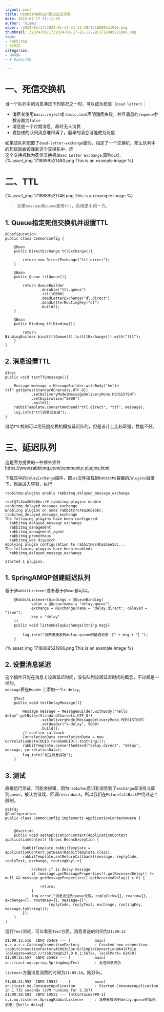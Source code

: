 ```yaml
---
layout: post
title: RabbitMQ常见问题之延迟消息
date: 2024-01-17 21:11:29
author: 'Xiamu'
cover: /2024/01/17/2024-01-17-21-11-29/1718889521906.png
thumbnail: /2024/01/17/2024-01-17-21-11-29/1718889521906.png
tags:
- rabbitmq
- 分布式
categories:
- 中间件
- # RabbitMQ

---
```



# 一、死信交换机

当一个队列中的消息满足下列情况之一时，可以成为死信（`dead letter`）：

* 消费者使用`basic.reject`或 `basic.nack`声明消费失败，并且消息的`requeue`参数设置为`false`
* 消息是一个过期消息，超时无人消费
* 要投递的队列消息堆积满了，最早的消息可能成为死信

如果该队列配置了`dead-letter-exchange`属性，指定了一个交换机，那么队列中的死信就会投递到这个交换机中，而  
这个交换机称为死信交换机(`Dead Letter Exchange`,简称`DLX`)。  
{% asset_img 1718889521480.png This is an example image %}

# 二、TTL

{% asset_img 1718889521746.png This is an example image %}
> 如果`message`和`queue`都有`ttl`，采用更小的一方。

## 1. Queue指定死信交换机并设置TTL

```prism language-java
@Configuration
public class CommonConfig {
   
    @Bean
    public DirectExchange ttlExchange(){
   
        return new DirectExchange("ttl.direct");
    }

    @Bean
    public Queue ttlQueue(){
   
        return QueueBuilder
                .durable("ttl.queue")
                .ttl(10000)
                .deadLetterExchange("dl.direct")
                .deadLetterRoutingKey("dl")
                .build();
    }

    @Bean
    public Binding ttlBinding(){
   
        return BindingBuilder.bind(ttlQueue()).to(ttlExchange()).with("ttl");
    }
}
```

## 2. 消息设置TTL

```prism language-java
@Test
public void testTTLMessage(){
   
    Message message = MessageBuilder.withBody("hello ttl".getBytes(StandardCharsets.UTF_8))
            .setDeliveryMode(MessageDeliveryMode.PERSISTENT)
            .setExpiration("5000")
            .build();
    rabbitTemplate.convertAndSend("ttl.direct", "ttl", message);
    log.info("ttl消息已发送");
}
```

借助`TTL`机制可以用死信交换机模拟延迟队列，但是设计上比较牵强，性能不好。

# 三、延迟队列

这是官方提供的一些额外插件  
<https://www.rabbitmq.com/community-plugins.html>

下载其中的`DelayExchange`插件，把.`ez`文件挂载到`RabbitMQ`容器的/`plugins`目录下，然后进入容器，执行

```prism language-bash
rabbitmq-plugins enable rabbitmq_delayed_message_exchange
```

```prism language-txt
root@7c4ba266e5bc:/# rabbitmq-plugins enable rabbitmq_delayed_message_exchange
Enabling plugins on node rabbit@7c4ba266e5bc:
rabbitmq_delayed_message_exchange
The following plugins have been configured:
  rabbitmq_delayed_message_exchange
  rabbitmq_management
  rabbitmq_management_agent
  rabbitmq_prometheus
  rabbitmq_web_dispatch
Applying plugin configuration to rabbit@7c4ba266e5bc...
The following plugins have been enabled:
  rabbitmq_delayed_message_exchange

started 1 plugins.

```

## 1. SpringAMQP创建延迟队列

基于`@RabbitListener`或者基于`@Bean`都可以。

```prism language-java
    @RabbitListener(bindings = @QueueBinding(
            value = @Queue(name = "delay.queue"),
            exchange = @Exchange(name = "delay.direct", delayed = "true"),
            key = "delay"
    ))
    public void listenDelayExchange(String msg){
   
        log.info("消费者接收到delay.queue的延迟消息：【" + msg + "】");
    }
```

{% asset_img 1718889521906.png This is an example image %}

## 2. 设置消息延迟

这个插件只能在消息上设置延迟时间，没有队列设置延迟时间的概念，不过都是一样的。  
`message`要在`Header`上添加一个`x-delay`。

```prism language-java
    @Test
    public void testDelayMessage(){
   
        Message message = MessageBuilder.withBody("hello delay".getBytes(StandardCharsets.UTF_8))
                .setDeliveryMode(MessageDeliveryMode.PERSISTENT)
                .setHeader("x-delay", 5000)
                .build();
        // confirm callback
        CorrelationData correlationData = new CorrelationData(UUID.randomUUID().toString());
        rabbitTemplate.convertAndSend("delay.direct", "delay", message, correlationData);
        log.info("发送消息成功");
    }
```

## 3. 测试

直接运行测试，可能会报错，因为`rabbitmq`意识到消息到了`exchange`却没有立即到`queue`，被认为错误，回调`returnback`，所以我们在`ReturnCallBack`中绕过这个限制。

```prism language-java
@Slf4j
@Configuration
public class CommonConfig implements ApplicationContextAware {
   

    @Override
    public void setApplicationContext(ApplicationContext applicationContext) throws BeansException {
   
        RabbitTemplate rabbitTemplate = applicationContext.getBean(RabbitTemplate.class);
        rabbitTemplate.setReturnCallback((message, replyCode, replyText, exchange, routingKey)->{
   
            //check if is delay message
            if (message.getMessageProperties().getReceivedDelay() != null && message.getMessageProperties().getReceivedDelay() > 0) {
   
                return;
            }
            log.error("消息发送到queue失败，replyCode={}, reason={}, exchange={}, routeKey={}, message={}",
                    replyCode, replyText, exchange, routingKey, message.toString());
        });
    }
}
```

运行`Test`测试，可以看到`Test`方面，消息发送的时间为`21:09:13`

```prism language-txt
21:09:13:516  INFO 25468 --- [           main] o.s.a.r.c.CachingConnectionFactory       : Created new connection: rabbitConnectionFactory#2063c53e:0/SimpleConnection@6415f61e [delegate=amqp://rabbitmq@127.0.0.1:5672/, localPort= 62470]
21:09:13:557  INFO 25468 --- [           main] cn.itcast.mq.spring.SpringAmqpTest       : 发送消息成功
```

`listener`方面消息消费的时间为`21:09:18`，刚好5s。

```prism language-txt
21:08:31:952  INFO 19532 --- [           main] cn.itcast.mq.ConsumerApplication         : Started ConsumerApplication in 1.735 seconds (JVM running for 2.357)
21:09:18:583  INFO 19532 --- [ntContainer#0-1] c.i.mq.listener.SpringRabbitListener     : 消费者接收到delay.queue的延迟消息：【hello delay】
```

